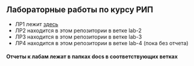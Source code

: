 ## Лабораторные работы по курсу РИП

* ЛР1 лежит [здесь](https://github.com/crueltycute/my-trello)
* ЛР2 находится в этом репозитории в ветке lab-2
* ЛР3 находится в этом репозитории в ветке lab-3
* ЛР4 находится в этом репозитории в ветке lab-4 (пока без отчета)

#### Отчеты к лабам лежат в папках docs в соответствующих ветках
